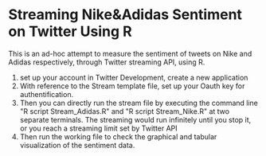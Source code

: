# Streaming Nike&Adidas Sentiment on Twitter Using R
This is an ad-hoc attempt to measure the sentiment of tweets on Nike and Adidas respectively, through Twitter streaming API, using R.
1. set up your account in Twitter Development, create a new application
2. With reference to the Stream template file, set up your Oauth key for authentification.
3. Then you can directly run the stream file by executing the command line "R script Stream_Adidas.R" and "R script Stream_Nike.R" at two separate terminals. The streaming would run infinitely until you stop it, or you reach a streaming limit set by Twitter API
4. Then run the working file to check the graphical and tabular visualization of the sentiment data.
